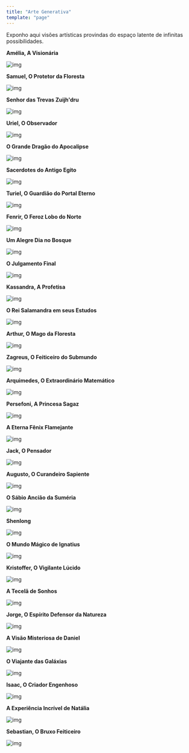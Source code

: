```yaml
---
title: "Arte Generativa"
template: "page"
---
```


Exponho aqui visões artísticas provindas do espaço latente de infinitas possibilidades.

<b>Amélia, A Visionária</b>

![img](https://raw.githubusercontent.com/the-akira/akirablog/master/static/aiart/amelia.jpeg)

<b>Samuel, O Protetor da Floresta</b>

![img](https://raw.githubusercontent.com/the-akira/akirablog/master/static/aiart/bear.jpeg)

<b>Senhor das Trevas Zuijh'dru</b>

![img](https://raw.githubusercontent.com/the-akira/akirablog/master/static/aiart/beast.jpeg)

<b>Uriel, O Observador</b>

![img](https://raw.githubusercontent.com/the-akira/akirablog/master/static/aiart/cat.jpeg)

<b>O Grande Dragão do Apocalipse</b>

![img](https://raw.githubusercontent.com/the-akira/akirablog/master/static/aiart/dragon.jpeg)

<b>Sacerdotes do Antigo Egito</b>

![img](https://raw.githubusercontent.com/the-akira/akirablog/master/static/aiart/egypt.jpeg)

<b>Turiel, O Guardião do Portal Eterno</b>

![img](https://raw.githubusercontent.com/the-akira/akirablog/master/static/aiart/elephant.jpeg)

<b>Fenrir, O Feroz Lobo do Norte</b>

![img](https://raw.githubusercontent.com/the-akira/akirablog/master/static/aiart/fenrir.jpeg)

<b>Um Alegre Dia no Bosque</b>

![img](https://raw.githubusercontent.com/the-akira/akirablog/master/static/aiart/forest.jpeg)

<b>O Julgamento Final</b>

![img](https://raw.githubusercontent.com/the-akira/akirablog/master/static/aiart/judge.jpeg)

<b>Kassandra, A Profetisa</b>

![img](https://raw.githubusercontent.com/the-akira/akirablog/master/static/aiart/kassandra.jpeg)

<b>O Rei Salamandra em seus Estudos</b>

![img](https://raw.githubusercontent.com/the-akira/akirablog/master/static/aiart/king.jpeg)

<b>Arthur, O Mago da Floresta</b>

![img](https://raw.githubusercontent.com/the-akira/akirablog/master/static/aiart/lion.jpeg)

<b>Zagreus, O Feiticeiro do Submundo</b>

![img](https://raw.githubusercontent.com/the-akira/akirablog/master/static/aiart/magician.jpeg)

<b>Arquimedes, O Extraordinário Matemático</b>

![img](https://raw.githubusercontent.com/the-akira/akirablog/master/static/aiart/mathematician.jpeg)

<b>Persefoni, A Princesa Sagaz</b>

![img](https://raw.githubusercontent.com/the-akira/akirablog/master/static/aiart/persefoni.jpeg)

<b>A Eterna Fênix Flamejante</b>

![img](https://raw.githubusercontent.com/the-akira/akirablog/master/static/aiart/phoenix.jpeg)

<b>Jack, O Pensador</b>

![img](https://raw.githubusercontent.com/the-akira/akirablog/master/static/aiart/rabbit.jpeg)

<b>Augusto, O Curandeiro Sapiente</b>

![img](https://raw.githubusercontent.com/the-akira/akirablog/master/static/aiart/raven.jpeg)

<b>O Sábio Ancião da Suméria</b>

![img](https://raw.githubusercontent.com/the-akira/akirablog/master/static/aiart/sage.jpeg)

<b>Shenlong</b>

![img](https://raw.githubusercontent.com/the-akira/akirablog/master/static/aiart/shenlong.jpeg)

<b>O Mundo Mágico de Ignatius</b>

![img](https://raw.githubusercontent.com/the-akira/akirablog/master/static/aiart/skeleton.jpeg)

<b>Kristoffer, O Vigilante Lúcido</b>

![img](https://raw.githubusercontent.com/the-akira/akirablog/master/static/aiart/specter.jpeg)

<b>A Tecelã de Sonhos</b>

![img](https://raw.githubusercontent.com/the-akira/akirablog/master/static/aiart/spider.jpeg)

<b>Jorge, O Espírito Defensor da Natureza</b>

![img](https://raw.githubusercontent.com/the-akira/akirablog/master/static/aiart/spirit.jpeg)

<b>A Visão Misteriosa de Daniel</b>

![img](https://raw.githubusercontent.com/the-akira/akirablog/master/static/aiart/swan.jpeg)

<b>O Viajante das Galáxias</b>

![img](https://raw.githubusercontent.com/the-akira/akirablog/master/static/aiart/traveler.jpeg)

<b>Isaac, O Criador Engenhoso</b>

![img](https://raw.githubusercontent.com/the-akira/akirablog/master/static/aiart/unicorn.jpeg)

<b>A Experiência Incrível de Natália</b>

![img](https://raw.githubusercontent.com/the-akira/akirablog/master/static/aiart/vision.jpeg)

<b>Sebastian, O Bruxo Feiticeiro</b>

![img](https://raw.githubusercontent.com/the-akira/akirablog/master/static/aiart/wizard.jpeg)
